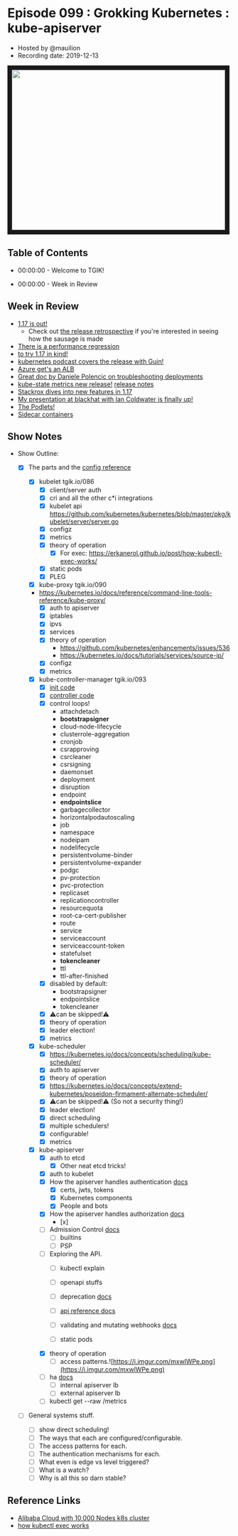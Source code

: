 # Episode 099 : Grokking Kubernetes : kube-apiserver

- Hosted by @mauilion
- Recording date: 2019-12-13

<!--- Thumbnailed embed of the video, n8Xo_ghCIOSY is the video id from the youtube url --->

<a href="https://www.youtube.com/watch?v=582HunYxrgY
" target="_blank"><img src="https://i.imgur.com/huW7Okj.jpg" width="480" height="360" border="10" /></a>
## Table of Contents

- 00:00:00 - Welcome to TGIK!![]()

- 00:00:00 - Week in Review

## Week in Review

- [1.17 is out!](https://kubernetes.io/blog/2019/12/09/kubernetes-1-17-release-announcement/)
    - Check out [the release retrospective](https://www.youtube.com/watch?v=XQaC5ke9SHc) if you're interested in seeing how the sausage is made
- [There is a performance regression](https://github.com/kubernetes/kubernetes/pull/85810)
- [to try 1.17 in kind!](https://twitter.com/BenTheElder/status/1204184462088519686?s=20)
- [kubernetes podcast covers the release with Guin!](https://kubernetespodcast.com/episode/083-kubernetes-1.17/)
- [Azure get's an ALB](https://azure.microsoft.com/en-au/blog/application-gateway-ingress-controller-for-azure-kubernetes-service/)
- [Great doc by Daniele Polencic on troubleshooting deployments](https://learnk8s.io/troubleshooting-deployments)
- [kube-state metrics new release!](https://twitter.com/tariq1890/status/1204121224428711936?s=20) [release notes](https://github.com/kubernetes/kube-state-metrics/releases/tag/v1.9.0-rc.0)
- [Stackrox dives into new features in 1.17](https://www.stackrox.com/post/2019/12/whats-new-in-kubernetes-1.17-a-deeper-look-at-new-features/)
- [My presentation at blackhat with Ian Coldwater is finally up!](https://twitter.com/IanColdwater/status/1205350978360414209?s=20)
- [The Podlets!](https://thepodlets.io/)
- [Sidecar containers](https://github.com/kubernetes/enhancements/blob/master/keps/sig-apps/sidecarcontainers.md)

## Show Notes
- Show Outline:
    - [x] The parts and the [config reference](https://kubernetes.io/docs/reference/#config-reference)
        
        - [x] kubelet tgik.io/086
            - [x] client/server auth
            - [x] cri and all the other c\*i integrations
            - [x] kubelet api https://github.com/kubernetes/kubernetes/blob/master/pkg/kubelet/server/server.go
            - [x] configz
            - [x] metrics
            - [x] theory of operation
                - [x] For exec: https://erkanerol.github.io/post/how-kubectl-exec-works/
            - [x] static pods
            - [x] PLEG
              
        - [x] kube-proxy tgik.io/090
        - https://kubernetes.io/docs/reference/command-line-tools-reference/kube-proxy/
            - [x] auth to apiserver
            - [x] iptables
            - [x] ipvs
            - [x] services
            - [x] theory of operation
                - https://github.com/kubernetes/enhancements/issues/536
                - https://kubernetes.io/docs/tutorials/services/source-ip/
            - [x] configz
            - [x] metrics
        
        - [x] kube-controller-manager tgik.io/093
            - [x] [init code](https://github.com/kubernetes/kubernetes/blob/master/cmd/kube-controller-manager/app/controllermanager.go#L373) 
            - [x] [controller code](https://github.com/kubernetes/kubernetes/tree/master/pkg/controller)
            - [x] control loops!
                - attachdetach
                - **bootstrapsigner**
                - cloud-node-lifecycle
                - clusterrole-aggregation
                - cronjob
                - csrapproving
                - csrcleaner
                - csrsigning
                - daemonset
                - deployment
                - disruption
                - endpoint
                - **endpointslice**
                - garbagecollector
                - horizontalpodautoscaling
                - job
                - namespace
                - nodeipam
                - nodelifecycle
                - persistentvolume-binder
                - persistentvolume-expander
                - podgc
                - pv-protection
                - pvc-protection
                - replicaset
                - replicationcontroller
                - resourcequota
                - root-ca-cert-publisher
                - route
                - service
                - serviceaccount
                - serviceaccount-token
                - statefulset
                - **tokencleaner**
                - ttl
                - ttl-after-finished
            - [x] disabled by default:
                - bootstrapsigner
                - endpointslice
                - tokencleaner
            - [x] :warning:can be skipped!:warning:
            - [x] theory of operation
            - [x] leader election!
            - [x] metrics
        
        - [x] kube-scheduler
            - [x] https://kubernetes.io/docs/concepts/scheduling/kube-scheduler/
            - [x] auth to apiserver
            - [x] theory of operation
            - [x] https://kubernetes.io/docs/concepts/extend-kubernetes/poseidon-firmament-alternate-scheduler/
            - [x] :warning:can be skipped!:warning: (So not a security thing!)
            - [x] leader election!
            - [x] direct scheduling
            - [x] multiple schedulers!
            - [x] configurable!
            - [x] metrics
    
        - [x] kube-apiserver
            - [x] auth to etcd
                - [x] Other neat etcd tricks!
            - [x] auth to kubelet
            - [x] How the apiserver handles authentication [docs](https://kubernetes.io/docs/reference/access-authn-authz/authentication/)
                - [x] certs, jwts, tokens
                - [x] Kubernetes components
                - [x] People and bots
            - [x] How the apiserver handles authorization [docs](https://kubernetes.io/docs/reference/access-authn-authz/authorization/)
                - [x] 
            - [ ] Admission Control [docs](https://kubernetes.io/docs/reference/access-authn-authz/admission-controllers/)
                - [ ] builtins
                - [ ] PSP
            - [ ] Exploring the API.
                - [ ] kubectl explain
                - [ ] openapi stuffs
                - [ ] deprecation [docs](https://kubernetes.io/docs/reference/using-api/deprecation-policy/)
                - [ ] [api reference docs](https://kubernetes.io/docs/reference/using-api/api-concepts)
        
                - [ ] validating and mutating webhooks [docs](https://kubernetes.io/docs/reference/access-authn-authz/extensible-admission-controllers/)
                - [ ] static pods
            - [x] theory of operation
                - [ ] access patterns.![https://i.imgur.com/mxwlWPe.png](https://i.imgur.com/mxwlWPe.png) 
            - [ ] ha [docs](https://kubernetes.io/docs/setup/production-environment/tools/kubeadm/high-availability/)
                - [ ] internal apiserver lb
                - [ ] external apiserver lb
            - [ ] kubectl get --raw /metrics
    - [ ] General systems stuff.
        - [ ] show direct scheduling!
        - [ ] The ways that each are configured/configurable.
        - [ ] The access patterns for each.
        - [ ] The authentication mechanisms for each.
        - [ ] What even is edge vs level triggered?
        - [ ] What is a watch?
        - [ ] Why is all this so darn stable?

## Reference Links
- [Alibaba Cloud with 10,000 Nodes k8s cluster](https://medium.com/@Alibaba_Cloud/how-does-alibaba-ensure-the-performance-of-system-components-in-a-10-000-node-kubernetes-cluster-ff0786cade32)
- [how kubectl exec works](https://erkanerol.github.io/post/how-kubectl-exec-works/)
